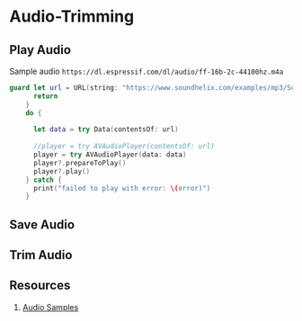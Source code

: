 # Audio-Trimming

## Play Audio 

Sample audio `https://dl.espressif.com/dl/audio/ff-16b-2c-44100hz.m4a`

```swift
guard let url = URL(string: "https://www.soundhelix.com/examples/mp3/SoundHelix-Song-1.mp3") else {
      return
    }
    do {
      
      let data = try Data(contentsOf: url)
      
      //player = try AVAudioPlayer(contentsOf: url)
      player = try AVAudioPlayer(data: data)
      player?.prepareToPlay()
      player?.play()
    } catch {
      print("failed to play with error: \(error)")
    }
```


## Save Audio 

## Trim Audio 


## Resources 

1. [Audio Samples](https://docs.espressif.com/projects/esp-adf/en/latest/design-guide/audio-samples.html)
